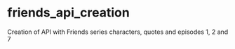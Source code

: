 # friends_api_creation
Creation of API with Friends series characters, quotes and episodes 1, 2 and 7
